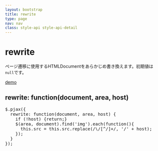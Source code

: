 ```yaml
---
layout: bootstrap
title: rewrite
type: page
nav: nav
class: style-api style-api-detail
---
```


# rewrite
ページ遷移に使用するHTMLDocumentをあらかじめ書き換えます。初期値は`null`です。

<a href="demo/area/" target="_blank" class="btn btn-primary" role="button">demo</a>

## rewrite: function(document, area, host)

<pre class="sh brush: js;">
$.pjax({
  rewrite: function(document, area, host) {
    if (!host) {return;}
    $(area, document).find('img').each(function(){
      this.src = this.src.replace(/\/[^/]+/, '/' + host);
    });
  }
});
</pre>
